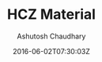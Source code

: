 ---
title: "HCZ Material"
github: https://github.com/codeasashu/hcz-jekyll-blog
demo: https://codeasashu.github.io/hcz-jekyll-blog/
author: Ashutosh Chaudhary

ssg:
  - Jekyll
cms:
  - No Cms
date: 2016-06-02T07:30:03Z
github_branch: master
stale: true
---